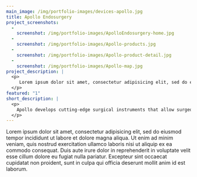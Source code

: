 ```yaml
---
main_image: /img/portfolio-images/devices-apollo.jpg
title: Apollo Endosurgery
project_screenshots:
  - 
    screenshot: /img/portfolio-images/ApolloEndosurgery-home.jpg
  - 
    screenshot: /img/portfolio-images/Apollo-products.jpg
  - 
    screenshot: /img/portfolio-images/Apollo-product-detail.jpg
  - 
    screenshot: /img/portfolio-images/Apollo-map.jpg
project_description: |
  <p>
  	 Lorem ipsum dolor sit amet, consectetur adipisicing elit, sed do eiusmod tempor incididunt ut labore et dolore magna aliqua. Ut enim ad minim veniam, quis nostrud exercitation ullamco laboris nisi ut aliquip ex ea commodo consequat. Duis aute irure dolor in reprehenderit in voluptate velit esse cillum dolore eu fugiat nulla pariatur. Excepteur sint occaecat cupidatat non proident, sunt in culpa qui officia deserunt mollit anim id est laborum.
  </p>
featured: "1"
short_description: |
  <p>
  	Apollo develops cutting-edge surgical instruments that allow surgeons to perform minimally-invasive endoscopic surgery. We built and maintain their entire IT infrastructure and rebuilt their website in 2013.
  </p>
---
```



<p>
	Lorem ipsum dolor sit amet, consectetur adipisicing elit, sed do eiusmod tempor incididunt ut labore et dolore magna aliqua. Ut enim ad minim veniam, quis nostrud exercitation ullamco laboris nisi ut aliquip ex ea commodo consequat. Duis aute irure dolor in reprehenderit in voluptate velit esse cillum dolore eu fugiat nulla pariatur. Excepteur sint occaecat cupidatat non proident, sunt in culpa qui officia deserunt mollit anim id est laborum.
</p>